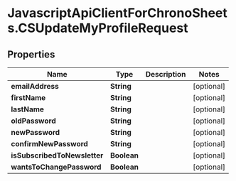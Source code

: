 # JavascriptApiClientForChronoSheets.CSUpdateMyProfileRequest

## Properties
Name | Type | Description | Notes
------------ | ------------- | ------------- | -------------
**emailAddress** | **String** |  | [optional] 
**firstName** | **String** |  | [optional] 
**lastName** | **String** |  | [optional] 
**oldPassword** | **String** |  | [optional] 
**newPassword** | **String** |  | [optional] 
**confirmNewPassword** | **String** |  | [optional] 
**isSubscribedToNewsletter** | **Boolean** |  | [optional] 
**wantsToChangePassword** | **Boolean** |  | [optional] 


